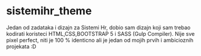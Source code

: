 # sistemihr_theme
Jedan od zadataka i dizajn za Sistemi Hr, dobio sam dizajn koji sam trebao kodirati koristeci HTML,CSS,BOOTSTRAP 5 i SASS (Gulp Compiler). Nije sve pixel perfect, niti je 100 % identicno ali je jedan od mojih prvih i ambicioznih projekata :D
